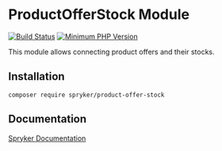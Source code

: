 # ProductOfferStock Module
[![Build Status](https://travis-ci.org/spryker/product-offer-stock.svg)](https://travis-ci.org/spryker/product-offer-stock)
[![Minimum PHP Version](https://img.shields.io/badge/php-%3E%3D%207.3-8892BF.svg)](https://php.net/)

This module allows connecting product offers and their stocks.

## Installation

```
composer require spryker/product-offer-stock
```

## Documentation

[Spryker Documentation](https://academy.spryker.com/developing_with_spryker/module_guide/modules.html)
